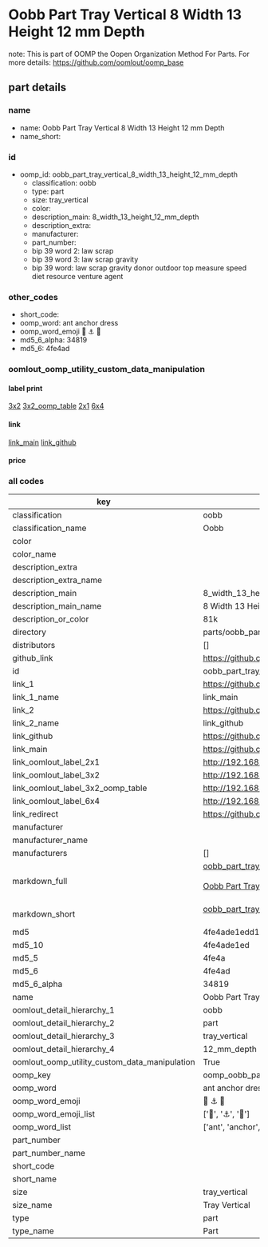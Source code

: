 # Oobb Part Tray Vertical 8 Width 13 Height 12 mm Depth  

note: This is part of OOMP the Oopen Organization Method For Parts. For more details: https://github.com/oomlout/oomp_base

##  part details
  







### name
* name: Oobb Part Tray Vertical 8 Width 13 Height 12 mm Depth
* name_short: 
### id
* oomp_id: oobb_part_tray_vertical_8_width_13_height_12_mm_depth
  * classification: oobb
  * type: part
  * size: tray_vertical
  * color: 
  * description_main: 8_width_13_height_12_mm_depth
  * description_extra: 
  * manufacturer: 
  * part_number: 
  * bip 39 word 2: law scrap
  * bip 39 word 3: law scrap gravity
  * bip 39 word: law scrap gravity donor outdoor top measure speed diet resource venture agent

### other_codes
* short_code: 
* oomp_word: ant anchor dress
* oomp_word_emoji :ant: :anchor: :dress:
* md5_6_alpha: 34819
* md5_6: 4fe4ad






### oomlout_oomp_utility_custom_data_manipulation
#### label print
[3x2](http://192.168.1.245:1112/?label=oomp%2034819)
[3x2_oomp_table](http://192.168.1.108:1112/?label=oomp%2034819)
[2x1](http://192.168.1.242:1112/?label=oomp%2034819)
[6x4](http://192.168.1.55:1112/?label=oomp%2034819)    

#### link

[link_main](https://github.com/oomlout/oomlout_oomp_version_1_messy/tree/main/parts/oobb_part_tray_vertical_8_width_13_height_12_mm_depth) [link_github](https://github.com/oomlout/oomlout_oomp_version_1_messy/tree/main/parts/oobb_part_tray_vertical_8_width_13_height_12_mm_depth)                             

#### price







### all codes 
| key | value |  
| --- | --- |  
| classification | oobb |  
| classification_name | Oobb |  
| color |  |  
| color_name |  |  
| description_extra |  |  
| description_extra_name |  |  
| description_main | 8_width_13_height_12_mm_depth |  
| description_main_name | 8 Width 13 Height 12 mm Depth |  
| description_or_color | 81k |  
| directory | parts/oobb_part_tray_vertical_8_width_13_height_12_mm_depth |  
| distributors | [] |  
| github_link | https://github.com/oomlout/oomlout_oomp_part_src/tree/main/parts/oobb_part_tray_vertical_8_width_13_height_12_mm_depth |  
| id | oobb_part_tray_vertical_8_width_13_height_12_mm_depth |  
| link_1 | https://github.com/oomlout/oomlout_oomp_version_1_messy/tree/main/parts/oobb_part_tray_vertical_8_width_13_height_12_mm_depth |  
| link_1_name | link_main |  
| link_2 | https://github.com/oomlout/oomlout_oomp_version_1_messy/tree/main/parts/oobb_part_tray_vertical_8_width_13_height_12_mm_depth |  
| link_2_name | link_github |  
| link_github | https://github.com/oomlout/oomlout_oomp_version_1_messy/tree/main/parts/oobb_part_tray_vertical_8_width_13_height_12_mm_depth |  
| link_main | https://github.com/oomlout/oomlout_oomp_version_1_messy/tree/main/parts/oobb_part_tray_vertical_8_width_13_height_12_mm_depth |  
| link_oomlout_label_2x1 | http://192.168.1.242:1112/?label=oomp%2034819 |  
| link_oomlout_label_3x2 | http://192.168.1.245:1112/?label=oomp%2034819 |  
| link_oomlout_label_3x2_oomp_table | http://192.168.1.108:1112/?label=oomp%2034819 |  
| link_oomlout_label_6x4 | http://192.168.1.55:1112/?label=oomp%2034819 |  
| link_redirect | https://github.com/oomlout/oomlout_oomp_version_1_messy/tree/main/parts/oobb_part_tray_vertical_8_width_13_height_12_mm_depth |  
| manufacturer |  |  
| manufacturer_name |  |  
| manufacturers | [] |  
| markdown_full | [oobb_part_tray_vertical_8_width_13_height_12_mm_depth](none)<br>[](none)<br>[Oobb Part Tray Vertical 8 Width 13 Height 12 Mm Depth](none)<br><br> |  
| markdown_short | [oobb_part_tray_vertical_8_width_13_height_12_mm_depth](none)<br><br> |  
| md5 | 4fe4ade1edd1113f93ce9414cc305bef |  
| md5_10 | 4fe4ade1ed |  
| md5_5 | 4fe4a |  
| md5_6 | 4fe4ad |  
| md5_6_alpha | 34819 |  
| name | Oobb Part Tray Vertical 8 Width 13 Height 12 mm Depth |  
| oomlout_detail_hierarchy_1 | oobb |  
| oomlout_detail_hierarchy_2 | part |  
| oomlout_detail_hierarchy_3 | tray_vertical |  
| oomlout_detail_hierarchy_4 | 12_mm_depth |  
| oomlout_oomp_utility_custom_data_manipulation | True |  
| oomp_key | oomp_oobb_part_tray_vertical_8_width_13_height_12_mm_depth |  
| oomp_word | ant anchor dress |  
| oomp_word_emoji | :ant: :anchor: :dress: |  
| oomp_word_emoji_list | [':ant:', ':anchor:', ':dress:'] |  
| oomp_word_list | ['ant', 'anchor', 'dress'] |  
| part_number |  |  
| part_number_name |  |  
| short_code |  |  
| short_name |  |  
| size | tray_vertical |  
| size_name | Tray Vertical |  
| type | part |  
| type_name | Part |  
